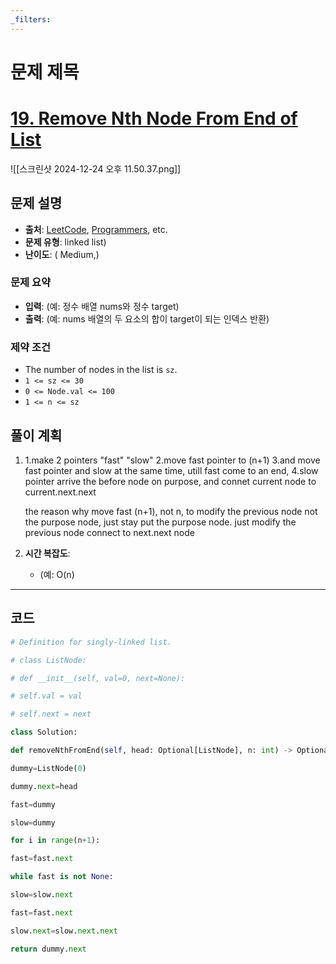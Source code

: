 ```yaml
---
_filters:
---
```


# 문제 제목
# [19. Remove Nth Node From End of List](https://leetcode.com/problems/remove-nth-node-from-end-of-list/)
![[스크린샷 2024-12-24 오후 11.50.37.png]]


## 문제 설명
- **출처**: [LeetCode](https://leetcode.com), [Programmers](https://programmers.co.kr), etc.
- **문제 유형**: linked list)
- **난이도**: ( Medium,)


### 문제 요약
- **입력**: (예: 정수 배열 nums와 정수 target)
- **출력**: (예: nums 배열의 두 요소의 합이 target이 되는 인덱스 반환)

### 제약 조건
- The number of nodes in the list is `sz`.
- `1 <= sz <= 30`
- `0 <= Node.val <= 100`
- `1 <= n <= sz`

## 풀이 계획
1. 1.make 2 pointers "fast" "slow"
	2.move fast pointer to (n+1)
	3.and move fast pointer and slow at the same time, utill fast come to an end,
	4.slow pointer arrive the before node on purpose, and connet current node to current.next.next

	the reason why move fast (n+1), not n, to modify the previous node not the purpose node, just stay put the purpose node. just modify the previous node connect to next.next node
1. **시간 복잡도**:
   - (예: O(n)

---

## 코드
```python
# Definition for singly-linked list.

# class ListNode:

# def __init__(self, val=0, next=None):

# self.val = val

# self.next = next

class Solution:

def removeNthFromEnd(self, head: Optional[ListNode], n: int) -> Optional[ListNode]:

dummy=ListNode(0)

dummy.next=head

fast=dummy

slow=dummy

for i in range(n+1):

fast=fast.next

while fast is not None:

slow=slow.next

fast=fast.next

slow.next=slow.next.next

return dummy.next

